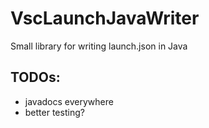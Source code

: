# VscLaunchJavaWriter
Small library for writing launch.json in Java

## TODOs:
- javadocs everywhere
- better testing?
